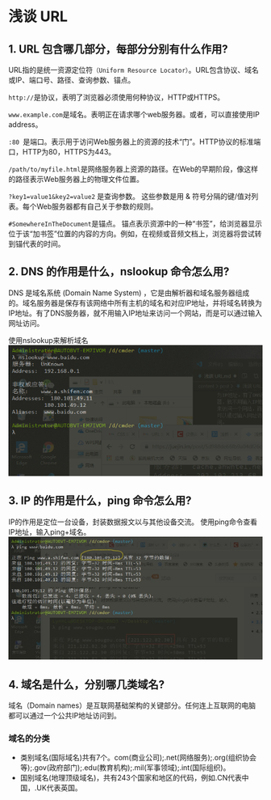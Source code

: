 # 浅谈 URL
## 1. URL 包含哪几部分，每部分分别有什么作用?
URL指的是统一资源定位符`（Uniform Resource Locator）`。URL包含协议、域名或IP、端口号、路径、查询参数、锚点。

`http://`是协议，表明了浏览器必须使用何种协议，HTTP或HTTPS。 

`www.example.com`是域名。表明正在请求哪个web服务器。或者，可以直接使用IP address。

`:80 `是端口。表示用于访问Web服务器上的资源的技术“门”。HTTP协议的标准端口，HTTP为80，HTTPS为443。

`/path/to/myfile.html`是网络服务器上资源的路径。在Web的早期阶段，像这样的路径表示Web服务器上的物理文件位置。

`?key1=value1&key2=value2` 是查询参数。 这些参数是用 & 符号分隔的键/值对列表。每个Web服务器都有自己关于参数的规则。

`#SomewhereInTheDocument`是锚点。 锚点表示资源中的一种“书签”，给浏览器显示位于该“加书签”位置的内容的方向。例如，在视频或音频文档上，浏览器将尝试转到锚代表的时间。

## 2. DNS 的作用是什么，nslookup 命令怎么用?
DNS 是域名系统 (Domain Name System) ，它是由解析器和域名服务器组成的。域名服务器是保存有该网络中所有主机的域名和对应IP地址，并将域名转换为IP地址。有了DNS服务器，就不用输入IP地址来访问一个网站，而是可以通过输入网址访问。

使用nslookup来解析域名
![nslookup](../../static/images/没错就是我.png)

## 3. IP 的作用是什么，ping 命令怎么用?
IP的作用是定位一台设备，封装数据报文以与其他设备交流。 使用ping命令查看IP地址，输入ping+域名。
![ping](../../static/images/ping2.jpg)

## 4. 域名是什么，分别哪几类域名?
域名（Domain names）是互联网基础架构的关键部分。任何连上互联网的电脑都可以通过一个公共IP地址访问到。
### 域名的分类
* 类别域名(国际域名)共有7个。com(商业公司);.net(网络服务);.org(组织协会等);.gov(政府部门);.edu(教育机构);.mil(军事领域);.int(国际组织)。
* 国别域名(地理顶级域名)，共有243个国家和地区的代码，例如.CN代表中国，.UK代表英国。

